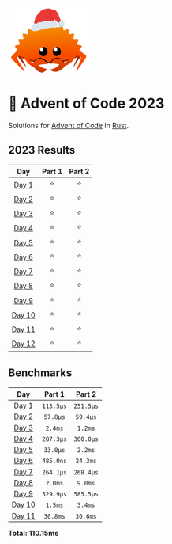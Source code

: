 <img src="./.assets/christmas_ferris.png" width="164">

# 🎄 Advent of Code 2023

Solutions for [Advent of Code](https://adventofcode.com/) in [Rust](https://www.rust-lang.org/).

<!--- advent_readme_stars table --->
## 2023 Results

| Day | Part 1 | Part 2 |
| :---: | :---: | :---: |
| [Day 1](https://adventofcode.com/2023/day/1) | ⭐ | ⭐ |
| [Day 2](https://adventofcode.com/2023/day/2) | ⭐ | ⭐ |
| [Day 3](https://adventofcode.com/2023/day/3) | ⭐ | ⭐ |
| [Day 4](https://adventofcode.com/2023/day/4) | ⭐ | ⭐ |
| [Day 5](https://adventofcode.com/2023/day/5) | ⭐ | ⭐ |
| [Day 6](https://adventofcode.com/2023/day/6) | ⭐ | ⭐ |
| [Day 7](https://adventofcode.com/2023/day/7) | ⭐ | ⭐ |
| [Day 8](https://adventofcode.com/2023/day/8) | ⭐ | ⭐ |
| [Day 9](https://adventofcode.com/2023/day/9) | ⭐ | ⭐ |
| [Day 10](https://adventofcode.com/2023/day/10) | ⭐ | ⭐ |
| [Day 11](https://adventofcode.com/2023/day/11) | ⭐ | ⭐ |
| [Day 12](https://adventofcode.com/2023/day/12) | ⭐ | ⭐ |
<!--- advent_readme_stars table --->

<!--- benchmarking table --->
## Benchmarks

| Day | Part 1 | Part 2 |
| :---: | :---: | :---:  |
| [Day 1](./src/bin/01.rs) | `113.5µs` | `251.5µs` |
| [Day 2](./src/bin/02.rs) | `57.8µs` | `59.4µs` |
| [Day 3](./src/bin/03.rs) | `2.4ms` | `1.2ms` |
| [Day 4](./src/bin/04.rs) | `287.3µs` | `300.0µs` |
| [Day 5](./src/bin/05.rs) | `33.0µs` | `2.2ms` |
| [Day 6](./src/bin/06.rs) | `485.0ns` | `24.3ms` |
| [Day 7](./src/bin/07.rs) | `264.1µs` | `268.4µs` |
| [Day 8](./src/bin/08.rs) | `2.0ms` | `9.0ms` |
| [Day 9](./src/bin/09.rs) | `529.9µs` | `585.5µs` |
| [Day 10](./src/bin/10.rs) | `1.5ms` | `3.4ms` |
| [Day 11](./src/bin/11.rs) | `30.8ms` | `30.6ms` |

**Total: 110.15ms**
<!--- benchmarking table --->
